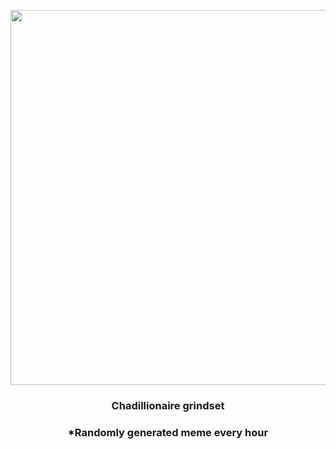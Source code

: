 <p align="center">
        <img src="https://i.redd.it/g4hlnzp8lky91.jpg" width="600" height="600">
        </p>
        <h3 align="center">Chadillionaire grindset</h3>
        <h3 align="center">*Randomly generated meme every hour</h3>
    